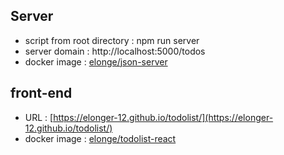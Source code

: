 ## Server

- script from root directory : npm run server
- server domain : http://localhost:5000/todos
- docker image : [elonge/json-server](https://hub.docker.com/repository/docker/elonge/json-server)

## front-end

- URL : [https://elonger-12.github.io/todolist/](https://elonger-12.github.io/todolist/)
- docker image : [elonge/todolist-react](https://hub.docker.com/repository/docker/elonge/todolist-react)
